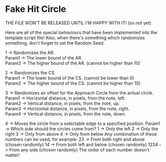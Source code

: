 # Fake Hit Circle

THE FILE WON'T BE RELEASED UNTIL I'M HAPPY WITH IT! (so not yet)

Here are all of the special behaviours that have been implemented into the template script file!
Also, when there's something which randomizes something, don't forget to set the Random Seed.

1 -> Randomizes the AR.  
Param1 -> The lower bound of the AR.  
Param2 -> The higher bound of the AR. (cannot be higher than 10)  

2 -> Randomizes the CS.  
Param1 -> The lower bound of the CS. (cannot be lower than 0)  
Param2 -> The higher bound of the CS. (cannot be higher than 10)  

3 -> Randomizes an offset for the Approach Circle from the actual circle.  
Param1 -> Horizontal distance, in pixels, from the note, left.  
Param2 -> Vertical distance, in pixels, from the note, up.  
Param3 -> Horizontal distance, in pixels, from the note, right.  
Param4 -> Vertical distance, in pixels, from the note, down.  

4 -> Moves the circle from a selectable edge to a specified position.
Param1 -> Which side should the circles come from?
1 -> Only the left
2 -> Only the right
3 -> Only from above
4 -> Only from below
Any combination of these numbers can be used, for example:
23 -> From both right and above (chosen randomly)
14 -> From both left and below (chosen randomly)
1234 -> From any side (chosen randomly)
The order of each number doesn't matter!
